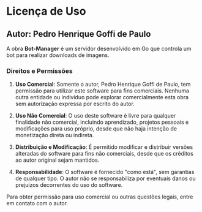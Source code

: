 # Licença de Uso

## Autor: Pedro Henrique Goffi de Paulo

A obra **Bot-Manager** é um servidor desenvolvido em Go que controla um bot para realizar downloads de imagens.

### Direitos e Permissões

1. **Uso Comercial**: Somente o autor, Pedro Henrique Goffi de Paulo, tem permissão para utilizar este software para fins comerciais. Nenhuma outra entidade ou indivíduo pode explorar comercialmente esta obra sem autorização expressa por escrito do autor.

2. **Uso Não Comercial**: O uso deste software é livre para qualquer finalidade não comercial, incluindo aprendizado, projetos pessoais e modificações para uso próprio, desde que não haja intenção de monetização direta ou indireta.

3. **Distribuição e Modificação**: É permitido modificar e distribuir versões alteradas do software para fins não comerciais, desde que os créditos ao autor original sejam mantidos.

4. **Responsabilidade**: O software é fornecido "como está", sem garantias de qualquer tipo. O autor não se responsabiliza por eventuais danos ou prejuízos decorrentes do uso do software.

Para obter permissão para uso comercial ou outras questões legais, entre em contato com o autor.

